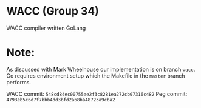 # WACC (Group 34)

WACC compiler written GoLang

# Note:

As discussed with Mark Wheelhouse our implementation is on branch `wacc`.
Go requires environment setup which the Makefile in the `master` branch
performs.

WACC commit: `548cd84ec00755ae2f3c8281ea272cb07316c482`
Peg commit:  `4793eb5c6d7f7bbb4dd3bfd2a68ba48723a9cba2`
